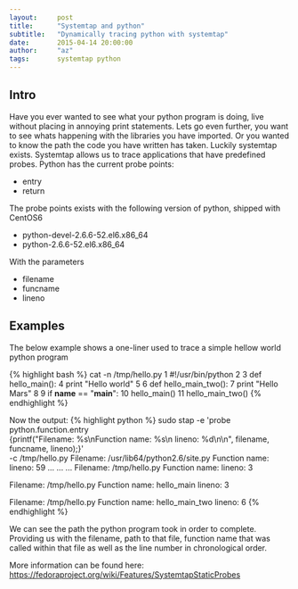 ```yaml
---
layout:     post
title:      "Systemtap and python"
subtitle:   "Dynamically tracing python with systemtap"
date:       2015-04-14 20:00:00
author:     "az"
tags:       systemtap python
---
```


<p>
<h2 class="section-heading">Intro</h2>
Have you ever wanted to see what your python program is doing, live without placing in annoying print statements. Lets go
even further, you want to see whats happening with the libraries you have imported. Or you wanted to know the path the code
you have written has taken. Luckily systemtap exists. Systemtap allows us to trace applications that have 
predefined probes. Python has the current probe points: 

<ul>
<li> entry </li>
<li> return </li>
</ul>

The probe points exists with the following version of python, shipped with CentOS6
<ul>
<li> python-devel-2.6.6-52.el6.x86_64 </li>
<li> python-2.6.6-52.el6.x86_64 </li>
</ul>

With the parameters 
<ul>
<li> filename </li>
<li> funcname </li>
<li> lineno </li>
</ul>
</p>

<p>
<h2 class="section-heading">Examples</h2>
The below example shows a one-liner used to trace a simple hellow world python program

{% highlight bash %}
cat -n /tmp/hello.py
     1	#!/usr/bin/python
     2
     3	def hello_main():
     4	   print "Hello world"
     5
     6	def hello_main_two():
     7	   print "Hello Mars"
     8
     9	if __name__ == "__main__":
    10	   hello_main()
    11	   hello_main_two()
{% endhighlight %}

Now the output:
{% highlight python  %}
sudo stap -e 'probe python.function.entry \
{printf("Filename: %s\nFunction name: %s\n lineno: %d\n\n", filename, funcname, lineno);}' \
-c /tmp/hello.py
Filename: /usr/lib64/python2.6/site.py
Function name: <module>
 lineno: 59
...
...
...
Filename: /tmp/hello.py
Function name: <module>
 lineno: 3

Filename: /tmp/hello.py
Function name: hello_main
 lineno: 3

Filename: /tmp/hello.py
Function name: hello_main_two
 lineno: 6
{% endhighlight %}

We can see the path the python program took in order to complete. Providing us with the filename, path to that file, function name
that was called within that file as well as the line number in chronological order.

More information can be found here: https://fedoraproject.org/wiki/Features/SystemtapStaticProbes
</p>
